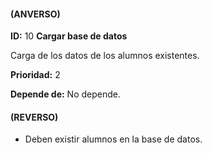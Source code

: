 #### (ANVERSO)
**ID:** 10 **Cargar base de datos**

Carga de los datos de los alumnos existentes.

**Prioridad:** 2

**Depende de:**  No depende.

#### (REVERSO)
* Deben existir alumnos en la base de datos.
